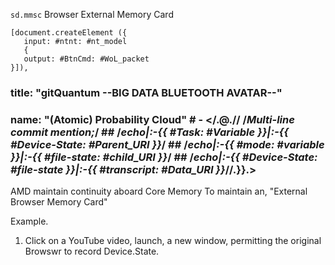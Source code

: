 `sd.mmsc`
Browser External Memory Card

    [document.createElement ({
       input: #ntnt: #nt_model
       {
       output: #BtnCmd: #WoL_packet 
    }]),
    
### title: "gitQuantum --BIG DATA BLUETOOTH AVATAR--" ##               
###                             name: "(Atomic) Probability Cloud"                                         # - </.@.// /*Multi-line commit mention;*/                                                                       ## /*echo|:-{{ #Task: #Variable }}|:-{{ #Device-State: #Parent_URI }}*/                                                              ## /*echo|:-{{ #mode: #variable }}|:-{{ #file-state: #child_URI }}*/                                                            ## /*echo|:-{{ #Device-State: #file-state }}|:-{{ #transcript: #Data_URI }}*//.}}.>                                                   ##

AMD maintain continuity aboard Core Memory To maintain an, "External Browser Memory Card"

Example.
1. Click on a YouTube video, launch, a new window, permitting the original Browswr to record Device.State.

